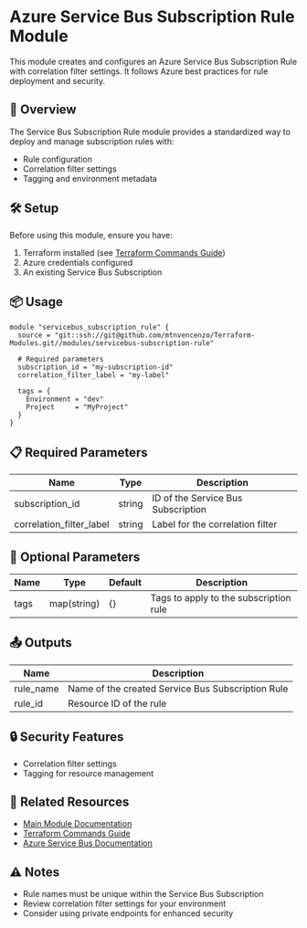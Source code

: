 # Azure Service Bus Subscription Rule Module

This module creates and configures an Azure Service Bus Subscription Rule with correlation filter settings. It follows Azure best practices for rule deployment and security.

## 🚀 Overview

The Service Bus Subscription Rule module provides a standardized way to deploy and manage subscription rules with:
- Rule configuration
- Correlation filter settings
- Tagging and environment metadata

## 🛠️ Setup

Before using this module, ensure you have:
1. Terraform installed (see [Terraform Commands Guide](../../.readme/terraform-commands.md))
2. Azure credentials configured
3. An existing Service Bus Subscription

## 📦 Usage

```hcl
module "servicebus_subscription_rule" {
  source = "git::ssh://git@github.com/mtnvencenzo/Terraform-Modules.git//modules/servicebus-subscription-rule"

  # Required parameters
  subscription_id = "my-subscription-id"
  correlation_filter_label = "my-label"

  tags = {
    Environment = "dev"
    Project     = "MyProject"
  }
}
```

## 📋 Required Parameters

| Name | Type | Description |
|------|------|-------------|
| subscription_id | string | ID of the Service Bus Subscription |
| correlation_filter_label | string | Label for the correlation filter |

## 🔧 Optional Parameters

| Name | Type | Default | Description |
|------|------|---------|-------------|
| tags | map(string) | {} | Tags to apply to the subscription rule |

## 📤 Outputs

| Name | Description |
|------|-------------|
| rule_name | Name of the created Service Bus Subscription Rule |
| rule_id | Resource ID of the rule |

## 🔒 Security Features

- Correlation filter settings
- Tagging for resource management

## 🔗 Related Resources

- [Main Module Documentation](../../README.md)
- [Terraform Commands Guide](../../.readme/terraform-commands.md)
- [Azure Service Bus Documentation](https://docs.microsoft.com/en-us/azure/service-bus-messaging/)

## ⚠️ Notes

- Rule names must be unique within the Service Bus Subscription
- Review correlation filter settings for your environment
- Consider using private endpoints for enhanced security
